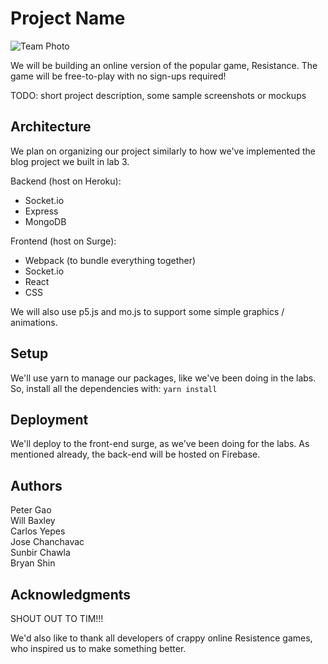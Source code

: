 # Project Name

![Team Photo](https://i.imgur.com/FAXdtY4.jpg)

We will be building an online version of the popular game, Resistance. The game will be free-to-play with no sign-ups required!

TODO: short project description, some sample screenshots or mockups

## Architecture

We plan on organizing our project similarly to how we've implemented the blog project we built in lab 3.

Backend (host on Heroku):
* Socket.io
* Express
* MongoDB

Frontend (host on Surge):
* Webpack (to bundle everything together)
* Socket.io
* React
* CSS

We will also use p5.js and mo.js to support some simple graphics / animations. 

## Setup

We'll use yarn to manage our packages, like we've been doing in the labs. So, install all the dependencies with: `yarn install`

## Deployment

We'll deploy to the front-end surge, as we've been doing for the labs. As mentioned already, the back-end will be hosted on Firebase.

## Authors

Peter Gao  
Will Baxley  
Carlos Yepes  
Jose Chanchavac  
Sunbir Chawla  
Bryan Shin  

## Acknowledgments

SHOUT OUT TO TIM!!!

We'd also like to thank all developers of crappy online Resistence games, who inspired us to make something better.

